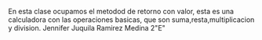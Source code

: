 En esta clase ocupamos el metodod de retorno con valor, esta es una calculadora con las operaciones basicas,
que son suma,resta,multiplicacion y division.
Jennifer Juquila Ramirez Medina 2"E"
